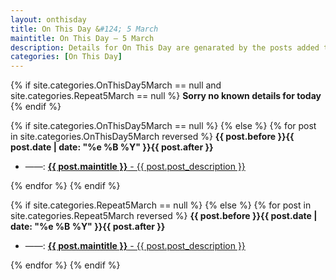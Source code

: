 ```yaml
---
layout: onthisday
title: On This Day &#124; 5 March
maintitle: On This Day — 5 March
description: Details for On This Day are genarated by the posts added to the website so the content is subject to changes/updates over time.
categories: [On This Day]
---
```


{% if site.categories.OnThisDay5March == null and site.categories.Repeat5March == null %}
<strong>Sorry no known details for today</strong>
{% endif %}

{% if site.categories.OnThisDay5March == null %}
{% else %}
{% for post in site.categories.OnThisDay5March reversed %}
<strong>{{ post.before }}{{ post.date | date: "%e %B %Y" }}{{ post.after }}</strong>
<ul>
<li> ——: <a class="{{ post.class }}" href="{{ post.url }}"><strong>{{ post.maintitle }}</strong> - {{ post.post_description }}</a></li>
</ul>
{% endfor %}
{% endif %}

{% if site.categories.Repeat5March == null %}
{% else %}
{% for post in site.categories.Repeat5March reversed %}
<strong>{{ post.before }}{{ post.date | date: "%e %B %Y" }}{{ post.after }}</strong>
<ul>
<li> ——: <a class="{{ post.class }}" href="{{ post.url }}"><strong>{{ post.maintitle }}</strong> - {{ post.post_description }}</a></li>
</ul>
{% endfor %}
{% endif %}
